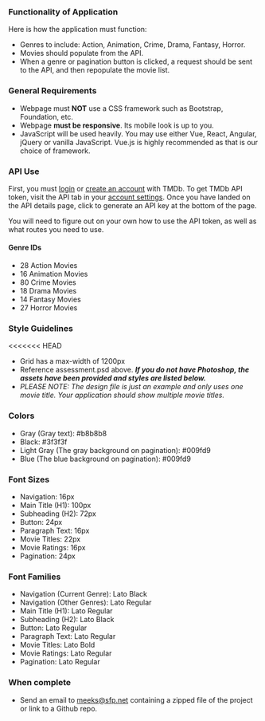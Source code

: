 ### Functionality of Application
Here is how the application must function:
- Genres to include: Action, Animation, Crime, Drama, Fantasy, Horror.
- Movies should populate from the API.
- When a genre or pagination button is clicked, a request should be sent to the API, and then repopulate the movie list.

### General Requirements
- Webpage must **NOT** use a CSS framework such as Bootstrap, Foundation, etc.
- Webpage **must be responsive**. Its mobile look is up to you.
- JavaScript will be used heavily. You may use either Vue, React, Angular, jQuery or vanilla JavaScript. Vue.js is highly recommended as that is our choice of framework.

### API Use
First, you must [login](https://www.themoviedb.org/login) or [create an account](https://www.themoviedb.org/account/signup) with TMDb.
To get TMDb API token, visit the API tab in your [account settings](https://www.themoviedb.org/settings/api).
Once you have landed on the API details page, click to generate an API key at the bottom of the page.

You will need to figure out on your own how to use the API token, as well as what routes you need to use.

#### Genre IDs
- 28 Action Movies
- 16 Animation Movies
- 80 Crime Movies
- 18 Drama Movies
- 14 Fantasy Movies
- 27 Horror Movies

### Style Guidelines
<<<<<<< HEAD
- Grid has a max-width of 1200px
- Reference assessment.psd above. ***If you do not have Photoshop, the assets have been provided and styles are listed below.***
- *PLEASE NOTE: The design file is just an example and only uses one movie title. Your application should show multiple movie titles.*

### Colors
- Gray (Gray text): #b8b8b8 
- Black: #3f3f3f
- Light Gray (The gray background on pagination): #009fd9
- Blue (The blue background on pagination): #009fd9

### Font Sizes
- Navigation: 16px
- Main Title (H1): 100px
- Subheading (H2): 72px
- Button: 24px
- Paragraph Text: 16px
- Movie Titles: 22px
- Movie Ratings: 16px
- Pagination: 24px

### Font Families
- Navigation (Current Genre): Lato Black
- Navigation (Other Genres): Lato Regular
- Main Title (H1): Lato Regular
- Subheading (H2): Lato Black
- Button: Lato Regular
- Paragraph Text: Lato Regular
- Movie Titles: Lato Bold
- Movie Ratings: Lato Regular
- Pagination: Lato Regular

### When complete
- Send an email to meeks@sfp.net containing a zipped file of the project or link to a Github repo.
